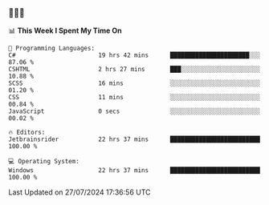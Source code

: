 ### 👋👋👋
<!--START_SECTION:waka-->
📊 **This Week I Spent My Time On** 

```text
💬 Programming Languages: 
C#                       19 hrs 42 mins      ██████████████████████░░░   87.06 % 
CSHTML                   2 hrs 27 mins       ███░░░░░░░░░░░░░░░░░░░░░░   10.88 % 
SCSS                     16 mins             ░░░░░░░░░░░░░░░░░░░░░░░░░   01.20 % 
CSS                      11 mins             ░░░░░░░░░░░░░░░░░░░░░░░░░   00.84 % 
JavaScript               0 secs              ░░░░░░░░░░░░░░░░░░░░░░░░░   00.02 % 

🔥 Editors: 
Jetbrainsrider           22 hrs 37 mins      █████████████████████████   100.00 % 

💻 Operating System: 
Windows                  22 hrs 37 mins      █████████████████████████   100.00 % 
```


 Last Updated on 27/07/2024 17:36:56 UTC
<!--END_SECTION:waka-->
